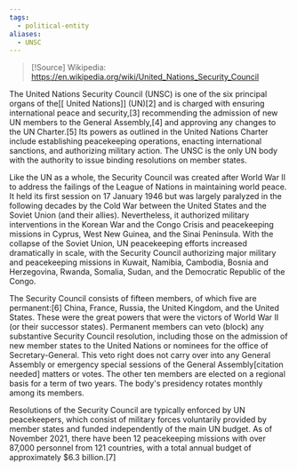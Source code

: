 ```yaml
---
tags:
  - political-entity
aliases:
  - UNSC
---
```

>[!Source]
>Wikipedia: https://en.wikipedia.org/wiki/United_Nations_Security_Council

The United Nations Security Council (UNSC) is one of the six principal organs of the[[ United Nations]] (UN)[2] and is charged with ensuring international peace and security,[3] recommending the admission of new UN members to the General Assembly,[4] and approving any changes to the UN Charter.[5] Its powers as outlined in the United Nations Charter include establishing peacekeeping operations, enacting international sanctions, and authorizing military action. The UNSC is the only UN body with the authority to issue binding resolutions on member states.

Like the UN as a whole, the Security Council was created after World War II to address the failings of the League of Nations in maintaining world peace. It held its first session on 17 January 1946 but was largely paralyzed in the following decades by the Cold War between the United States and the Soviet Union (and their allies). Nevertheless, it authorized military interventions in the Korean War and the Congo Crisis and peacekeeping missions in Cyprus, West New Guinea, and the Sinai Peninsula. With the collapse of the Soviet Union, UN peacekeeping efforts increased dramatically in scale, with the Security Council authorizing major military and peacekeeping missions in Kuwait, Namibia, Cambodia, Bosnia and Herzegovina, Rwanda, Somalia, Sudan, and the Democratic Republic of the Congo.

The Security Council consists of fifteen members, of which five are permanent:[6] China, France, Russia, the United Kingdom, and the United States. These were the great powers that were the victors of World War II (or their successor states). Permanent members can veto (block) any substantive Security Council resolution, including those on the admission of new member states to the United Nations or nominees for the office of Secretary-General. This veto right does not carry over into any General Assembly or emergency special sessions of the General Assembly[citation needed] matters or votes. The other ten members are elected on a regional basis for a term of two years. The body's presidency rotates monthly among its members.

Resolutions of the Security Council are typically enforced by UN peacekeepers, which consist of military forces voluntarily provided by member states and funded independently of the main UN budget. As of November 2021, there have been 12 peacekeeping missions with over 87,000 personnel from 121 countries, with a total annual budget of approximately $6.3 billion.[7] 